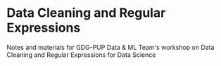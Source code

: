 # Data Cleaning and Regular Expressions
Notes and materials for GDG-PUP Data & ML Team's workshop on Data Cleaning and Regular Expressions for Data Science
